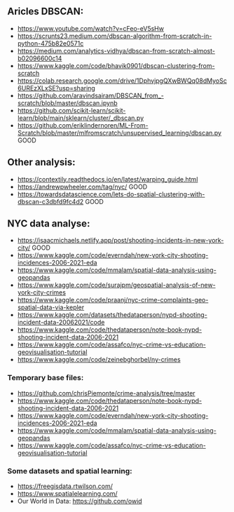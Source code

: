 ## Aricles DBSCAN:
* https://www.youtube.com/watch?v=cFeo-eV5sHw
* https://scrunts23.medium.com/dbscan-algorithm-from-scratch-in-python-475b82e0571c
* https://medium.com/analytics-vidhya/dbscan-from-scratch-almost-b02096600c14
* https://www.kaggle.com/code/bhavik0901/dbscan-clustering-from-scratch
* https://colab.research.google.com/drive/1DphvjpgQXwBWQq08dMyoSc6UREzXLxSE?usp=sharing
* https://github.com/aravindsairam/DBSCAN_from_-scratch/blob/master/dbscan.ipynb
* https://github.com/scikit-learn/scikit-learn/blob/main/sklearn/cluster/_dbscan.py
* https://github.com/eriklindernoren/ML-From-Scratch/blob/master/mlfromscratch/unsupervised_learning/dbscan.py GOOD 

## Other analysis:
* https://contextily.readthedocs.io/en/latest/warping_guide.html
* https://andrewpwheeler.com/tag/nyc/ GOOD
* https://towardsdatascience.com/lets-do-spatial-clustering-with-dbscan-c3dbfd9fc4d2 GOOD

## NYC data analyse:
* https://isaacmichaels.netlify.app/post/shooting-incidents-in-new-york-city/ GOOD
* https://www.kaggle.com/code/everndah/new-york-city-shooting-incidences-2006-2021-eda
* https://www.kaggle.com/code/mmalam/spatial-data-analysis-using-geopandas
* https://www.kaggle.com/code/surajpm/geospatial-analysis-of-new-york-city-crimes
* https://www.kaggle.com/code/praanj/nyc-crime-complaints-geo-spatial-data-via-kepler
* https://www.kaggle.com/datasets/thedataperson/nypd-shooting-incident-data-20062021/code
* https://www.kaggle.com/code/thedataperson/note-book-nypd-shooting-incident-data-2006-2021
* https://www.kaggle.com/code/assafco/nyc-crime-vs-education-geovisualisation-tutorial
* https://www.kaggle.com/code/zeinebghorbel/ny-crimes

### Temporary base files:
* https://github.com/chrisPiemonte/crime-analysis/tree/master
* https://www.kaggle.com/code/thedataperson/note-book-nypd-shooting-incident-data-2006-2021 
* https://www.kaggle.com/code/everndah/new-york-city-shooting-incidences-2006-2021-eda
* https://www.kaggle.com/code/mmalam/spatial-data-analysis-using-geopandas
* https://www.kaggle.com/code/assafco/nyc-crime-vs-education-geovisualisation-tutorial

### Some datasets and spatial learning:
* https://freegisdata.rtwilson.com/
* https://www.spatialelearning.com/
* Our World in Data: https://github.com/owid 